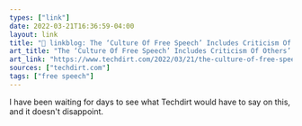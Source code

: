 ```yaml
---
types: ["link"]
date: 2022-03-21T16:36:59-04:00
layout: link
title: "🔗 linkblog: The ‘Culture Of Free Speech’ Includes Criticism Of Others’ Speech; Get Over It | Techdirt'"
art_title: "The ‘Culture Of Free Speech’ Includes Criticism Of Others’ Speech; Get Over It | Techdirt"
art_link: "https://www.techdirt.com/2022/03/21/the-culture-of-free-speech-includes-criticism-of-others-speech-get-over-it/"
sources: ["techdirt.com"]
tags: ["free speech"]
---
```

I have been waiting for days to see what Techdirt would have to say on this, and it doesn't disappoint.
